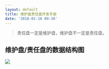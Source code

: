 ```yaml
---
layout: default
title: 维护盘责任盘开发手册
date: '2018-01-18 09:30'
---
```

> 责任盘一定是维护盘，维护盘不一定是责任盘。

## 维护盘/责任盘的数据结构图

![](https://98erp.github.io/assets/images/databases.png)
